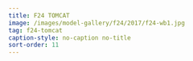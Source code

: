 ```yaml
---
title: F24 TOMCAT
image: /images/model-gallery/f24/2017/f24-wb1.jpg
tag: f24-tomcat
caption-style: no-caption no-title
sort-order: 11
---
```

